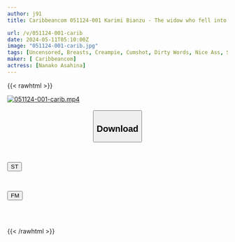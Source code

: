 ```yaml
---
author: j91
title: Caribbeancom 051124-001 Karimi Bianzu - The widow who fell into lesbianism - Nagisa Shinohara Nanako Asahina

url: /v/051124-001-carib
date: 2024-05-11T05:10:00Z
image: "051124-001-carib.jpg"
tags: [Uncensored, Breasts, Creampie, Cumshot, Dirty Words, Nice Ass, Sexy Legs, Shaved, Slender, Slut]
maker: [ Caribbeancom]
actress: [Nanako Asahina]
---
```



{{< rawhtml >}}

<div class="video" data-videoid="Qeq7Bam1eVCyj6">
    <a href="javascript:;">
        <img src="/v/051124-001-carib/051124-001-carib.jpg" width="WIDTH" height="HEIGHT" alt="051124-001-carib.mp4" loading="lazy">
    </a>
</div>

<script type="text/javascript" src="https://j91.asia/asset/on-demand-st.js"></script>

<br>
  <link rel="stylesheet" href="https://j91.asia/asset/bs5.css">
  
  <center>
  <button class="btn btn-primary" type="button" data-bs-toggle="collapse" data-bs-target=".multi-collapse" aria-expanded="false" aria-controls="multiCollapseExample1 multiCollapseExample2"><h2>Download</h2></button></center>
</p>
<div class="row">
  <div class="col">
    <div class="collapse multi-collapse" id="multiCollapseExample1">
      <div class="card card-body">
	      	      <br>
<div class="buttons">  
<p><a href="https://streamtape.to/v/Qeq7Bam1eVCyj6" target="_blank"><button class="btn-hover color-3"><i class="fa fa-download"></i> ST</button></a></p></div>
    </div>
  </div>
</div>
  <div class="col">
    <div class="collapse multi-collapse" id="multiCollapseExample2">
      <div class="card card-body">
	      <br>
<div class="buttons">
<p><a href="https://filemoon.sx/d/f5mteaj8kdwi" target="_blank"><button class="btn-hover color-8"><i class="fa fa-download"></i> FM</button></a></p></div>
<br><br>
      </div>
    </div>
  </div>
</div>

{{< /rawhtml >}}
